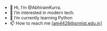 - 👋 Hi, I’m @AbhiramKurra.
- 👀 I’m interested in modern tech. 
- 🌱 I’m currently learning Python
- 📫 How to reach me [am4426@srmist.edu.in]

<!---
am4426/am4426 is a ✨ special ✨ repository because its `README.md` (this file) appears on your GitHub profile.
You can click the Preview link to take a look at your changes.
--->
